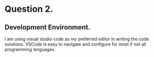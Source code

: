 # Question 2.
## Development Environment.
I am using visual studio code as my preferred editor in writing the code solutions. VSCode is easy to navigate and configure for most if not all programming languages. 